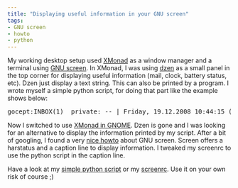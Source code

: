 ```yaml
---
title: "Displaying useful information in your GNU screen"
tags: 
- GNU screen
- howto
- python
---
```


My working desktop setup used <a title="Xmonad project homepage" href="http://xmonad.org/" target="_blank">XMonad</a> as a window manager and a terminal using <a title="GNU Screen" href="http://www.gnu.org/software/screen/" target="_blank">GNU screen</a>. In XMonad, I was using <a title="Dzen Project page" href="http://gotmor.googlepages.com/dzen" target="_blank">dzen</a> as a small panel in the top corner for displaying useful information (mail, clock, battery status, etc). Dzen just display a text string. This can also be printed by a program. I wrote myself a simple python script, for doing that part like the example shows below:
<pre>gocept:INBOX(1)  private: -- | Friday, 19.12.2008 10:44:15 (AUS 20:44, CAN 3:44)</pre>
Now I switched to use <a title="Using XMonad and Gnome" href="http://www.haskell.org/haskellwiki/Xmonad/Using_xmonad_in_Gnome" target="_self">XMonad in GNOME</a>. Dzen is gone and I was looking for an alternative to display the information printed by my script. After a bit of googling, I found a very <a title="http://www.debian-administration.org/articles/560" href="http://www.debian-administration.org/articles/560" target="_self">nice howto</a> about GNU screen. Screen offers a harstatus and a caption line to display information. I tweaked my screenrc to use the python script in the caption line.

Have a look at my <a href="http://amy.gocept.com/~roman/dzenscript.py" target="_blank">simple python script</a> or my <a href="http://amy.gocept.com/~roman/screenrc" target="_blank">screenrc</a>. Use it on your own risk of course ;)
